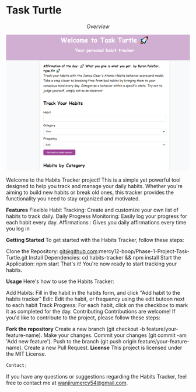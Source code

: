 # Task Turtle

$$
Overview
$$

![Task Turtle Screenshot](https://github.com/mercy12-boop/Phase-1-Project-Task-Turtle/blob/main/Images/Task%20Turtle%20Screenshot.PNG)

Welcome to the Habits Tracker project! This is a simple yet powerful tool designed to help you track and manage your daily habits. Whether you're aiming to build new habits or break old ones, this tracker provides the functionality you need to stay organized and motivated.

**Features**
Flexible Habit Tracking: Create and customize your own list of habits to track daily.
Daily Progress Monitoring: Easily log your progress for each habit every day.
Affirmations : Gives you daily affirmations every time you log in

**Getting Started**
To get started with the Habits Tracker, follow these steps:

Clone the Repository: git@github.com:mercy12-boop/Phase-1-Project-Task-Turtle.git
Install Dependencies: cd habits-tracker && npm install
Start the Application: npm start
That's it! You're now ready to start tracking your habits.

**Usage**
Here's how to use the Habits Tracker:

Add Habits: Fill in the habit in the habits form, and click "Add habit to the habits tracker"
Edit: Edit the habit, or frequency using the edit butoon next to each habit
Track Progress: For each habit, click on the checkbox to mark it as completed for the day.
Contributing
Contributions are welcome! If you'd like to contribute to the project, please follow these steps:

**Fork the repository**
Create a new branch (git checkout -b feature/your-feature-name).
Make your changes.
Commit your changes (git commit -am 'Add new feature').
Push to the branch (git push origin feature/your-feature-name).
Create a new Pull Request.
**License**
This project is licensed under the MIT License.

```javascript
Contact;
```

If you have any questions or suggestions regarding the Habits Tracker, feel free to contact me at wanjirumercy54@gmail.com.
